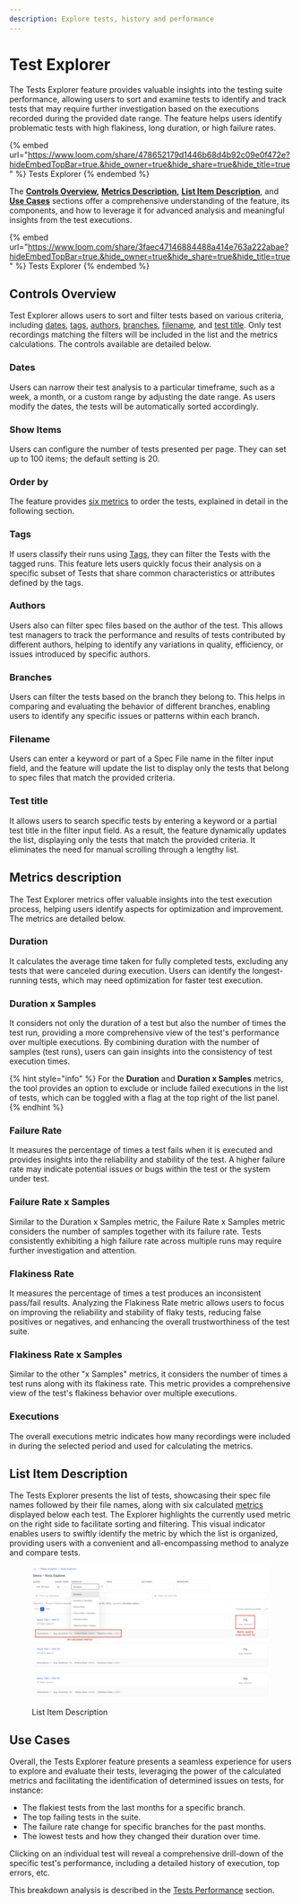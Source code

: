```yaml
---
description: Explore tests, history and performance
---
```


# Test Explorer

The Tests Explorer feature provides valuable insights into the testing suite performance, allowing users to sort and examine tests to identify and track tests that may require further investigation based on the executions recorded during the provided date range. The feature helps users identify problematic tests with high flakiness, long duration, or high failure rates.&#x20;

{% embed url="https://www.loom.com/share/478652179d1446b68d4b92c09e0f472e?hideEmbedTopBar=true.&hide_owner=true&hide_share=true&hide_title=true" %}
Tests Explorer
{% endembed %}

The [**Controls Overview**](./#controls-overview)**,** [**Metrics Description**](./#metrics-description)**,** [**List Item Description**](./#list-item-description), and [**Use Cases**](./#use-cases) sections offer a comprehensive understanding of the feature, its components, and how to leverage it for advanced analysis and meaningful insights from the test executions.

{% embed url="https://www.loom.com/share/3faec47146884488a414e763a222abae?hideEmbedTopBar=true.&hide_owner=true&hide_share=true&hide_title=true" %}
Tests Explorer
{% endembed %}

## Controls Overview

Test Explorer allows users to sort and filter tests based on various criteria, including [dates](./#dates), [tags](./#tags), [authors](./#author), [branches](./#branches), [filename](./#filename), and [test title](./#test-title). Only test recordings matching the filters will be included in the list and the metrics calculations. The controls available are detailed below.

### **Dates**

Users can narrow their test analysis to a particular timeframe, such as a week, a month, or a custom range by adjusting the date range. As users modify the dates, the tests will be automatically sorted accordingly.

### Show Items

Users can configure the number of tests presented per page. They can set up to 100 items; the default setting is 20.

### Order by

The feature provides [six metrics](./#metrics-description) to order the tests, explained in detail in the following section.

### Tags

If users classify their runs using [Tags](https://currents.dev/readme/runs/run-details#run-tags), they can filter the Tests with the tagged runs. This feature lets users quickly focus their analysis on a specific subset of Tests that share common characteristics or attributes defined by the tags.

### Authors

Users also can filter spec files based on the author of the test. This allows test managers to track the performance and results of tests contributed by different authors, helping to identify any variations in quality, efficiency, or issues introduced by specific authors.

### Branches

Users can filter the tests based on the branch they belong to. This helps in comparing and evaluating the behavior of different branches, enabling users to identify any specific issues or patterns within each branch.

### Filename

Users can enter a keyword or part of a Spec File name in the filter input field, and the feature will update the list to display only the tests that belong to spec files that match the provided criteria.&#x20;

### Test title

It allows users to search specific tests by entering a keyword or a partial test title in the filter input field. As a result, the feature dynamically updates the list, displaying only the tests that match the provided criteria. It eliminates the need for manual scrolling through a lengthy list.

## Metrics description

The Test Explorer metrics offer valuable insights into the test execution process, helping users identify aspects for optimization and improvement. The metrics are detailed below.

### Duration&#x20;

It calculates the average time taken for fully completed tests, excluding any tests that were canceled during execution. Users can identify the longest-running tests, which may need optimization for faster test execution.

### Duration x Samples

It considers not only the duration of a test but also the number of times the test run, providing a more comprehensive view of the test's performance over multiple executions. By combining duration with the number of samples (test runs), users can gain insights into the consistency of test execution times.

{% hint style="info" %}
For the **Duration** and **Duration x Samples** metrics, the tool provides an option to exclude or include failed executions in the list of tests, which can be toggled with a flag at the top right of the list panel.
{% endhint %}

### Failure Rate

It measures the percentage of times a test fails when it is executed and provides insights into the reliability and stability of the test. A higher failure rate may indicate potential issues or bugs within the test or the system under test.

### Failure Rate x Samples

Similar to the Duration x Samples metric, the Failure Rate x Samples metric considers the number of samples together with its failure rate. Tests consistently exhibiting a high failure rate across multiple runs may require further investigation and attention.

### Flakiness Rate

It measures the percentage of times a test produces an inconsistent pass/fail results. Analyzing the Flakiness Rate metric allows users to focus on improving the reliability and stability of flaky tests, reducing false positives or negatives, and enhancing the overall trustworthiness of the test suite.

### **Flakiness Rate x Samples**

Similar to the other "x Samples" metrics, it considers the number of times a test runs along with its flakiness rate. This metric provides a comprehensive view of the test's flakiness behavior over multiple executions.

### Executions

The overall executions metric indicates how many recordings were included in during the selected period and used for calculating the metrics.

## List Item Description

The Tests Explorer presents the list of tests, showcasing their spec file names followed by their file names, along with six calculated [metrics ](./#metrics-description)displayed below each test. The Explorer highlights the currently used metric on the right side to facilitate sorting and filtering. This visual indicator enables users to swiftly identify the metric by which the list is organized, providing users with a convenient and all-encompassing method to analyze and compare tests.

<figure><img src="../../../.gitbook/assets/Screenshot 2023-06-30 at 13.31.42.png" alt=""><figcaption><p>List Item Description</p></figcaption></figure>

## Use Cases

Overall, the Tests Explorer feature presents a seamless experience for users to explore and evaluate their tests, leveraging the power of the calculated metrics and facilitating the identification of determined issues on tests, for instance:

* The flakiest tests from the last months for a specific branch.
* The top failing tests in the suite.
* The failure rate change for specific branches for the past months.
* The lowest tests and how they changed their duration over time.

Clicking on an individual test will reveal a comprehensive drill-down of the specific test's performance, including a detailed history of execution, top errors, etc.&#x20;

This breakdown analysis is described in the [Tests Performance](tests-performance.md) section.

##
